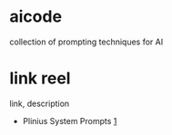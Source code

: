 # aicode

collection of prompting techniques for AI

# link reel

link, description

- Plinius System Prompts [1](https://github.com/elder-plinius/CL4R1T4S)
